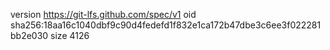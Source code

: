 version https://git-lfs.github.com/spec/v1
oid sha256:18aa16c1040dbf9c90d4fedefd1f832e1ca172b47dbe3c6ee3f022281bb2e030
size 4126
